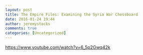 ```yaml
---
layout: post
title: The Empire Files: Examining the Syria War Chessboard
date: 2016-01-24 19:44
author: jeremystocks
comments: true
categories: [Uncategorized]
---
```

https://www.youtube.com/watch?v=6_5p2Gwq42k
